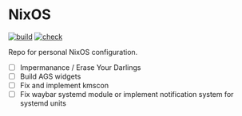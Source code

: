 # NixOS

[![build](https://img.shields.io/endpoint.svg?url=https%3A%2F%2Fgarnix.io%2Fapi%2Fbadges%2FElliottSullingeFarrall%2FNixOS%3Fbranch%3Dmain)](https://garnix.io/repo/ElliottSullingeFarrall/NixOS) [![check](https://github.com/ElliottSullingeFarrall/NixOS/actions/workflows/check.yaml/badge.svg)](https://github.com/ElliottSullingeFarrall/NixOS)


Repo for personal NixOS configuration.

- [ ] Impermanance / Erase Your Darlings
- [ ] Build AGS widgets
- [ ] Fix and implement kmscon
- [ ] Fix waybar systemd module or implement notification system for systemd units

